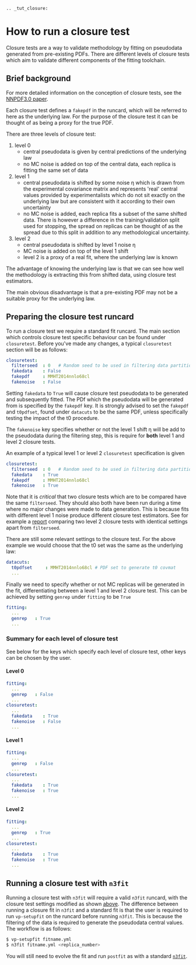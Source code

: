 ```eval_rst
.. _tut_closure:
```

# How to run a closure test

Closure tests are a way to validate methodology by fitting on pseudodata
generated from pre-existing PDFs. There are different levels of closure tests
which aim to validate different components of the fitting toolchain.

## Brief background

For more detailed information on the conception of closure tests, see the
[NNPDF3.0 paper](https://arxiv.org/abs/1410.8849).

Each closure test defines a ``fakepdf`` in the runcard, which will be referred to
here as the underlying law. For the purpose of the closure test it can be thought
of as being a proxy for the true PDF.

There are three levels of closure test:

1. level 0
    - central pseudodata is given by central predictions of the underlying law
    - no MC noise is added on top of the central data, each replica is fitting
    the same set of data
2. level 1
    - central pseudodata is shifted by some noise η which is drawn
    from the experimental covariance matrix and represents
    'real' central values provided by experimentalists which do not sit exactly
    on the underlying law but are consistent with it according to their own
    uncertainty
    - no MC noise is added, each replica fits a subset of the same shifted data.
    There is however a difference in the training/validation split used for
    stopping, the spread on replicas can be thought of as the spread due to this
    split in addition to any methodological uncertainty.
3. level 2
    - central pseudodata is shifted by level 1 noise η
    - MC noise is added on top of the level 1 shift
    - level 2 is a proxy of a real fit, where the underlying law is known

The advantage of knowing the underlying law is that we can see how well the
methodology is extracting this from shifted data, using closure test estimators.

The main obvious disadvantage is that a pre-existing PDF may not be a suitable
proxy for the underlying law.

## Preparing the closure test runcard

To run a closure test we require a standard fit runcard. The main section
which controls closure test specific behaviour can be found under ``closuretest``.
Before you've made any changes, a typical ``closuretest`` section will be as follows:

```yaml
closuretest:
  filterseed  : 0   # Random seed to be used in filtering data partitions
  fakedata    : False
  fakepdf     : MMHT2014nnlo68cl
  fakenoise   : False
```

Setting ``fakedata`` to ``True`` will cause closure test pseudodata to be generated
and subsequently fitted. The PDf which the pseudodata will be generated from
is specified by the ``fakepdf`` key. It is strongly advised to set the ``fakepdf``
and ``t0pdfset``, found under ``datacuts`` to be the same PDF, unless specifically
testing the impact of the t0 procedure.

The ``fakenoise`` key specifies whether or not the level 1 shift η will be
add to the pseudodata during the filtering step, this is require for
**both** level 1 and level 2 closure tests.

An example of a typical level 1 or level 2 ``closuretest`` specification is given

```yaml
closuretest:
  filterseed  : 0   # Random seed to be used in filtering data partitions
  fakedata    : True
  fakepdf     : MMHT2014nnlo68cl
  fakenoise   : True
```
Note that it is *critical* that two closure tests which are to be compared have
the same ``filterseed``. They should also both have been run during a time where
no major changes were made to data generation. This is because fits with
different level 1 noise produce different closure test estimators. See for
example a [report](https://vp.nnpdf.science/mbcTUd6-TQmQFvaGd37bkg==/)
comparing two level 2 closure tests with identical settings apart from
``filterseed``.

There are still some relevant settings to the closure test. For the above example
we would choose that the t0 set was the same as the underlying law:

```yaml
datacuts:
  t0pdfset     : MMHT2014nnlo68cl # PDF set to generate t0 covmat
  ...
```

Finally we need to specify whether or not MC replicas will be generated in the
fit, differentiating between a level 1 and level 2 closure test. This can be achieved
by setting ``genrep`` under ``fitting`` to be ``True``

```yaml
fitting:
  ...
  genrep   : True
  ...
```

### Summary for each level of closure test

See below for the keys which specify each level of closure test, other keys
can be chosen by the user.

#### Level 0

```yaml
fitting:
  ...
  genrep   : False
  ...
closuretest:
  ...
  fakedata    : True
  fakenoise   : False
  ...
```

#### Level 1

```yaml
fitting:
  ...
  genrep   : False
  ...
closuretest:
  ...
  fakedata    : True
  fakenoise   : True
  ...
```

#### Level 2

```yaml
fitting:
  ...
  genrep   : True
  ...
closuretest:
  ...
  fakedata    : True
  fakenoise   : True
  ...
```

## Running a closure test with ``n3fit``

Running a closure test with ``n3fit`` will require a valid ``n3fit`` runcard, with
the closure test settings modified as shown
[above](#preparing-the-closure-test-runcard). The difference
between running a closure fit in ``n3fit`` and a standard fit is that the user is
required to run ``vp-setupfit`` on the runcard before running ``n3fit``. This is
because the filtering of the data is required to generate the pseudodata central
values. The workflow is as follows:

```bash
$ vp-setupfit fitname.yml
$ n3fit fitname.yml <replica_number>
```

You will still need to evolve the fit and run ``postfit`` as with a standard
[``n3fit``](../n3fit/usage.md).
